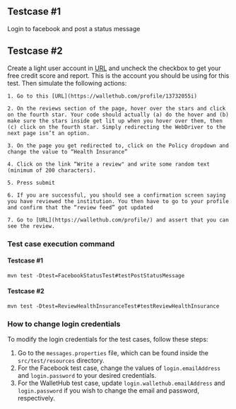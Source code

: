 
## Testcase #1

Login to facebook and post a status message

## Testcase #2

Create a light user account in [URL](https://wallethub.com/join/light) and uncheck the checkbox to get your free credit score and report. This is the account you should be using for this test. Then simulate the following actions:

    1. Go to this [URL](https://wallethub.com/profile/13732055i)

    2. On the reviews section of the page, hover over the stars and click on the fourth star. Your code should actually (a) do the hover and (b) make sure the stars inside get lit up when you hover over them, then (c) click on the fourth star. Simply redirecting the WebDriver to the next page isn’t an option.

    3. On the page you get redirected to, click on the Policy dropdown and change the value to “Health Insurance”

    4. Click on the link “Write a review" and write some random text (minimum of 200 characters).

    5. Press submit

    6. If you are successful, you should see a confirmation screen saying you have reviewed the institution. You then have to go to your profile and confirm that the “review feed” got updated

    7. Go to [URL](https://wallethub.com/profile/) and assert that you can see the review.


### Test case execution command
#### Testcase #1
```mvn test -Dtest=FacebookStatusTest#testPostStatusMessage```

#### Testcase #2
```mvn test -Dtest=ReviewHealthInsuranceTest#testReviewHealthInsurance```

### How to change login credentials
To modify the login credentials for the test cases, follow these steps:
1. Go to the `messages.properties` file, which can be found inside the `src/test/resources` directory.
2. For the Facebook test case, change the values of `login.emailAddress` and `login.password` to your desired credentials.
3. For the WalletHub test case, update `login.wallethub.emailAddress` and `login.password` if you wish to change the email and password, respectively.
